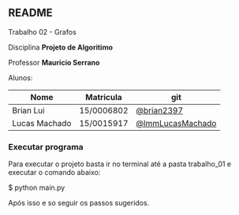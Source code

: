 ## README

Trabalho 02 - Grafos


Disciplina **Projeto de Algoritimo**

Professor **Mauricio Serrano**

Alunos:

|Nome|Matricula|git|
|--|--|--|
|Brian Lui |15/0006802|[@brian2397](https://github.com/Brian2397)|
|Lucas Machado |15/0015917|[@lmmLucasMachado](https://github.com/lmmLucasMachado)|

### Executar programa

Para executar o projeto basta ir no terminal até a pasta trabalho_01 e executar o comando abaixo:

$ python main.py

Após isso e so seguir os passos sugeridos.
